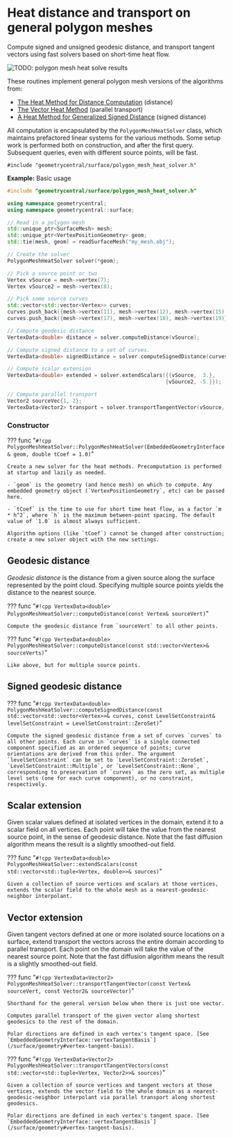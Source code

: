 # Heat distance and transport on general polygon meshes

Compute signed and unsigned geodesic distance, and transport tangent vectors using fast solvers based on short-time heat flow.

![TODO: polygon mesh heat solve results](/media/point_heat_solvers_updated.png)

These routines implement general polygon mesh versions of the algorithms from:

- [The Heat Method for Distance Computation](http://www.cs.cmu.edu/~kmcrane/Projects/HeatMethod/index.html) (distance)
- [The Vector Heat Method](https://nmwsharp.com/research/vector-heat-method) (parallel transport)
- [A Heat Method for Generalized Signed Distance](https://nzfeng.github.io/research/SignedHeatMethod/index.html) (signed distance)

All computation is encapsulated by the `PolygonMeshHeatSolver` class, which maintains prefactored linear systems for the various methods. Some setup work is performed both on construction, and after the first query. Subsequent queries, even with different source points, will be fast.

`#include "geometrycentral/surface/polygon_mesh_heat_solver.h"`


**Example:** Basic usage

```cpp
#include "geometrycentral/surface/polygon_mesh_heat_solver.h"

using namespace geometrycentral;
using namespace geometrycentral::surface;

// Read in a polygon mesh
std::unique_ptr<SurfaceMesh> mesh;
std::unique_ptr<VertexPositionGeometry> geom;
std::tie(mesh, geom) = readSurfaceMesh("my_mesh.obj");

// Create the solver
PolygonMeshHeatSolver solver(*geom);

// Pick a source point or two
Vertex vSource = mesh->vertex(7);
Vertex vSource2 = mesh->vertex(8);

// Pick some source curves
std::vector<std::vector<Vertex>> curves;
curves.push_back({mesh->vertex(11), mesh->vertex(12), mesh->vertex(15), mesh->vertex(14), mesh->vertex(13)});
curves.push_back({mesh->vertex(17), mesh->vertex(18), mesh->vertex(19)});

// Compute geodesic distance
VertexData<double> distance = solver.computeDistance(vSource);

// Compute signed distance to a set of curves.
VertexData<double> signedDistance = solver.computeSignedDistance(curves);

// Compute scalar extension
VertexData<double> extended = solver.extendScalars({{vSource,  3.},
                                                   {vSource2, -5.}});

// Compute parallel transport
Vector2 sourceVec{1, 2};
VertexData<Vector2> transport = solver.transportTangentVector(vSource, sourceVec);
```

### Constructor

??? func "`#!cpp PolygonMeshHeatSolver::PolygonMeshHeatSolver(EmbeddedGeometryInterface& geom, double tCoef = 1.0)`"

    Create a new solver for the heat methods. Precomputation is performed at startup and lazily as needed.

    - `geom` is the geometry (and hence mesh) on which to compute. Any embedded geometry object (`VertexPositionGeometry`, etc) can be passed here.

    - `tCoef` is the time to use for short time heat flow, as a factor `m * h^2`, where `h` is the maximum between-point spacing. The default value of `1.0` is almost always sufficient.

    Algorithm options (like `tCoef`) cannot be changed after construction; create a new solver object with the new settings.


## Geodesic distance

_Geodesic distance_ is the distance from a given source along the surface represented by the point cloud. Specifying multiple source points yields the distance to the nearest source.

??? func "`#!cpp VertexData<double> PolygonMeshHeatSolver::computeDistance(const Vertex& sourceVert)`"

    Compute the geodesic distance from `sourceVert` to all other points.

??? func "`#!cpp VertexData<double> PolygonMeshHeatSolver::computeDistance(const std::vector<Vertex>& sourceVerts)`"

    Like above, but for multiple source points.

## Signed geodesic distance

??? func "`#!cpp VertexData<double> PolygonMeshHeatSolver::computeSignedDistance(const std::vector<std::vector<Vertex>>& curves, const LevelSetConstraint& levelSetConstraint = LevelSetConstraint::ZeroSet)`"

    Compute the signed geodesic distance from a set of curves `curves` to all other points. Each curve in `curves` is a single connected component specified as an ordered sequence of points; curve orientations are derived from this order. The argument `levelSetConstraint` can be set to `LevelSetConstraint::ZeroSet`, `LevelSetConstraint::Multiple`, or `LevelSetConstraint::None`, corresponding to preservation of `curves` as the zero set, as multiple level sets (one for each curve component), or no constraint, respectively. 

## Scalar extension

Given scalar values defined at isolated vertices in the domain, extend it to a scalar field on all vertices. Each point will take the value from the nearest source point, in the sense of geodesic distance. Note that the fast diffusion algorithm means the result is a slightly smoothed-out field.

??? func "`#!cpp VertexData<double> PolygonMeshHeatSolver::extendScalars(const std::vector<std::tuple<Vertex, double>>& sources)`"

    Given a collection of source vertices and scalars at those vertices, extends the scalar field to the whole mesh as a nearest-geodesic-neighbor interpolant.


## Vector extension

Given tangent vectors defined at one or more isolated source locations on a surface, extend transport the vectors across the entire domain according to parallel transport. Each point on the domain will take the value of the nearest source point.  Note that the fast diffusion algorithm means the result is a slightly smoothed-out field.

??? func "`#!cpp VertexData<Vector2> PolygonMeshHeatSolver::transportTangentVector(const Vertex& sourceVert, const Vector2& sourceVector)`"

    Shorthand for the general version below when there is just one vector.

    Computes parallel transport of the given vector along shortest geodesics to the rest of the domain.

    Polar directions are defined in each vertex's tangent space. [See `EmbeddedGeometryInterface::vertexTangentBasis`](/surface/geometry#vertex-tangent-basis).

??? func "`#!cpp VertexData<Vector2> PolygonMeshHeatSolver::transportTangentVectors(const std::vector<std::tuple<Vertex, Vector2>>& sources)`"

    Given a collection of source vertices and tangent vectors at those vertices, extends the vector field to the whole domain as a nearest-geodesic-neighbor interpolant via parallel transport along shortest geodesics.
    
    Polar directions are defined in each vertex's tangent space. [See `EmbeddedGeometryInterface::vertexTangentBasis`](/surface/geometry#vertex-tangent-basis).

